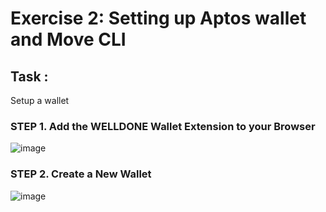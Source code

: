 # Exercise 2: Setting up Aptos wallet and Move CLI

## Task : 
Setup a wallet

### STEP 1. Add the WELLDONE Wallet Extension to your Browser
![image](https://github.com/user-attachments/assets/916b65ac-1d50-4891-a18c-d95060abf4da)

### STEP 2. Create a New Wallet
![image](https://github.com/user-attachments/assets/2fd27d34-5f5b-4607-ae59-f9d9f8613658)


